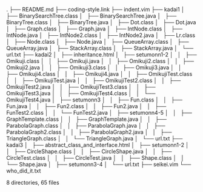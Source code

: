 .
├── README.md
├── coding-style.link
├── indent.vim
├── kadai1
│   ├── BinarySearchTree.class
│   ├── BinarySearchTree.java
│   ├── BinaryTree.class
│   ├── BinaryTree.java
│   ├── Dot.class
│   ├── Dot.java
│   ├── Graph.class
│   ├── Graph.java
│   ├── IntNode.class
│   ├── IntNode.java
│   ├── IntNode2.class
│   ├── IntNode2.java
│   ├── Lr.class
│   ├── Node.class
│   ├── Node.java
│   ├── QueueArray.class
│   ├── QueueArray.java
│   ├── StackArray.class
│   ├── StackArray.java
│   └── url.txt
├── kadai2
│   ├── inheritance.html
│   ├── setumonn1-2
│   │   ├── Omikuji.class
│   │   ├── Omikuji.java
│   │   ├── Omikuji2.class
│   │   ├── Omikuji2.java
│   │   ├── Omikuji3.class
│   │   ├── Omikuji3.java
│   │   ├── Omikuji4.class
│   │   ├── Omikuji4.java
│   │   ├── OmikujiTest.class
│   │   ├── OmikujiTest.java
│   │   ├── OmikujiTest2.class
│   │   ├── OmikujiTest2.java
│   │   ├── OmikujiTest3.class
│   │   ├── OmikujiTest3.java
│   │   ├── OmikujiTest4.class
│   │   └── OmikujiTest4.java
│   ├── setumonn3
│   │   ├── Fun.class
│   │   ├── Fun.java
│   │   ├── Fun2.class
│   │   ├── Fun2.java
│   │   ├── FunTest2.class
│   │   └── FunTest2.java
│   ├── setumonn4-5
│   │   ├── GraphTemplate.class
│   │   ├── GraphTemplate.java
│   │   ├── ParabolaGraph.class
│   │   ├── ParabolaGraph.java
│   │   ├── ParabolaGraph2.class
│   │   ├── ParabolaGraph2.java
│   │   ├── TriangleGraph.class
│   │   └── TriangleGraph.java
│   └── url.txt
├── kadai3
│   ├── abstract_class_and_interface.html
│   ├── setumonn1-2
│   │   ├── CircleShape.class
│   │   ├── CircleShape.java
│   │   ├── CircleTest.class
│   │   ├── CircleTest.java
│   │   ├── Shape.class
│   │   └── Shape.java
│   ├── setumonn3-4
│   └── url.txt
├── seikei.vim
└── who_did_it.txt

8 directories, 65 files
